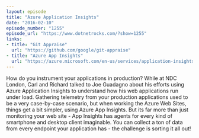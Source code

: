 ```yaml
---
layout: episode
title: "Azure Application Insights"
date: "2016-02-10"
episode_number: "1255"
episode_url: "https://www.dotnetrocks.com/?show=1255"
links:
- title: "Git Appraise"
  url: "https://github.com/google/git-appraise"
- title: "Azure App Insights"
  url: "https://azure.microsoft.com/en-us/services/application-insights/"
---
```


How do you instrument your applications in production? While at NDC London, Carl and Richard talked to Joe Guadagno about his efforts using Azure Application Insights to understand how his web applications run under load. Gathering telemetry from your production applications used to be a very case-by-case scenario, but when working the Azure Web Sites, things get a bit simpler, using Azure App Insights. But its far more than just monitoring your web site - App Insights has agents for every kind of smartphone and desktop client imaginable. You can collect a ton of data from every endpoint your application has - the challenge is sorting it all out!
